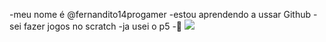 -meu nome é @fernandito14progamer
-estou aprendendo a ussar Github
-sei fazer jogos no scratch
-ja usei o p5 
-🥷
<img src="https://revistaforum.com.br/u/fotografias/m/2023/9/13/f638x638-112017_170184_5050.jpeg">

